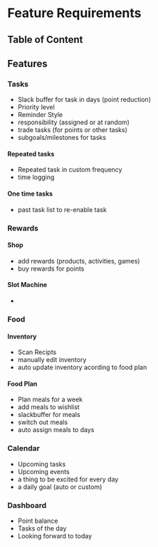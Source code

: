 # Feature Requirements

## Table of Content

## Features

### Tasks

- Slack buffer for task in days (point reduction)
- Priority level
- Reminder Style
- responsibility (assigned or at random)
- trade tasks (for points or other tasks)
- subgoals/milestones for tasks

#### Repeated tasks

- Repeated task in custom frequency
- time logging

#### One time tasks

- past task list to re-enable task

### Rewards

#### Shop

- add rewards (products, activities, games)
- buy rewards for points

#### Slot Machine

- 

### Food

#### Inventory

- Scan Recipts
- manually edit inventory
- auto update inventory acording to food plan

#### Food Plan

- Plan meals for a week
- add meals to wishlist
- slackbuffer for meals
- switch out meals
- auto assign meals to days

### Calendar

- Upcoming tasks
- Upcoming events
- a thing to be excited for every day
- a daily goal (auto or custom)

### Dashboard

- Point balance
- Tasks of the day
- Looking forward to today





